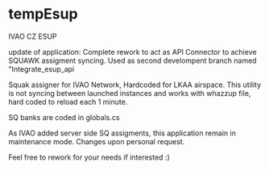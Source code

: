 # tempEsup
IVAO CZ ESUP


update of application:
Complete rework to act as API Connector to achieve SQUAWK assigment syncing.
Used as second develompent branch named "Integrate_esup_api

Squak assigner for IVAO Network, Hardcoded for LKAA airspace.
This utility is not syncing between launched instances and works with whazzup file, hard coded to reload each 1 minute.

SQ banks are coded in globals.cs

As IVAO added server side SQ assigments, this application remain in maintenance mode. Changes upon personal request.


Feel free to rework for your needs if interested :) 
